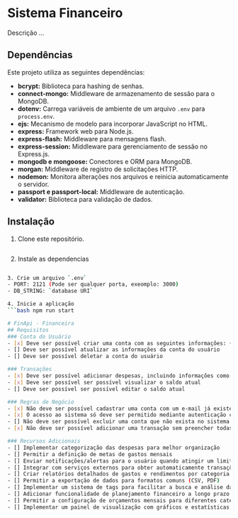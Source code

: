 # Sistema Financeiro

Descrição ...

## Dependências

Este projeto utiliza as seguintes dependências:

- **bcrypt:** Biblioteca para hashing de senhas.
- **connect-mongo:** Middleware de armazenamento de sessão para o MongoDB.
- **dotenv:** Carrega variáveis de ambiente de um arquivo `.env` para `process.env`.
- **ejs:** Mecanismo de modelo para incorporar JavaScript no HTML.
- **express:** Framework web para Node.js.
- **express-flash:** Middleware para mensagens flash.
- **express-session:** Middleware para gerenciamento de sessão no Express.js.
- **mongodb e mongoose:** Conectores e ORM para MongoDB.
- **morgan:** Middleware de registro de solicitações HTTP.
- **nodemon:** Monitora alterações nos arquivos e reinicia automaticamente o servidor.
- **passport e passport-local:** Middleware de autenticação.
- **validator:** Biblioteca para validação de dados.

## Instalação

1. Clone este repositório.
   ```bash git clone 

2. Instale as dependencias
  ```bash npm install

3. Crie um arquivo `.env` 
  - PORT: 2121 (Pode ser qualquer porta, exeomplo: 3000) 
  - DB_STRING: `database URI`

4. Inicie a aplicação
  ```bash npm run start

# FinApi - Financeira
## Requisitos
### Conta do Usuário
- [x] Deve ser possível criar uma conta com as seguintes informações: {Nome, E-mail, Senha}
- [] Deve ser possível atualizar as informações da conta do usuário
- [] Deve ser possível deletar a conta do usuário

### Transações
- [x] Deve ser possível adicionar despesas, incluindo informações como categoria, valor e data
- [x] Deve ser possível ser possível visualizar o saldo atual
- [] Deve ser possível ser possível editar o saldo atual

### Regras de Negócio
- [x] Não deve ser possível cadastrar uma conta com um e-mail já existente no sistema
- [x] O acesso ao sistema só deve ser permitido mediante autenticação com e-mail e senha
- [] Não deve ser possível excluir uma conta que não exista no sistema
- [x] Não deve ser possível adicionar uma transação sem preencher todas informações

### Recursos Adicionais
- [] Implementar categorização das despesas para melhor organização
- [] Permitir a definição de metas de gastos mensais
- [] Enviar notificações/alertas para o usuário quando atingir um limite de gastos
- [] Integrar com serviços externos para obter automaticamente transações de contas bancárias
- [] Criar relatórios detalhados de gastos e rendimentos por categoria
- [] Permitir a exportação de dados para formatos comuns (CSV, PDF)
- [] Implementar um sistema de tags para facilitar a busca e análise das transações
- [] Adicionar funcionalidade de planejamento financeiro a longo prazo
- [] Permitir a configuração de orçamentos mensais para diferentes categorias
- [] Implementar um painel de visualização com gráficos e estatísticas sobre os hábitos financeiros do usuário